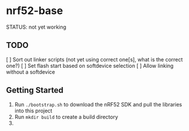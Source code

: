 # nrf52-base

STATUS: not yet working

## TODO

[ ] Sort out linker scripts (not yet using correct one[s], what is the correct one?)
[ ] Set flash start based on softdevice selection
[ ] Allow linking without a softdevice

## Getting Started

1. Run `./bootstrap.sh` to download the nRF52 SDK and pull the libraries into this project
2. Run `mkdir build` to create a build directory
3. 
